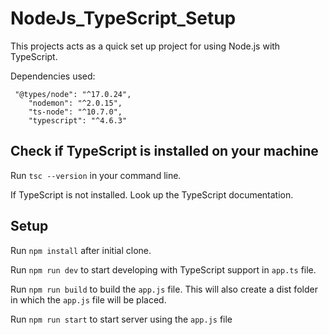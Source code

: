 # NodeJs_TypeScript_Setup
This projects acts as a quick set up project for using Node.js with TypeScript.

Dependencies used:

```
 "@types/node": "^17.0.24",
    "nodemon": "^2.0.15",
    "ts-node": "^10.7.0",
    "typescript": "^4.6.3"
```

## Check if TypeScript is installed on your machine

Run ```tsc --version``` in your command line.

If TypeScript is not installed. Look up the TypeScript documentation.

## Setup


Run ```npm install``` after initial clone.


Run ```npm run dev``` to start developing with TypeScript support in ```app.ts``` file.


Run ```npm run build``` to build the ```app.js``` file.
This will also create a dist folder in which the ```app.js``` file will be placed.


Run ```npm run start``` to start server using the ```app.js``` file


